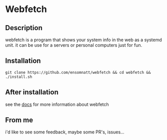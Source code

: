 # Webfetch

## Description

webfetch is a program that shows your system info in the web as a systemd unit.
it can be use for a servers or personal computers just for fun.

## Installation

```
git clone https://github.com/ensomnatt/webfetch && cd webfetch && ./install.sh
```

## After installation

see the [docs](https://github.com/ensomnatt/webfetch/blob/master/docs/DOCS.md)
for more information about webfetch

## From me 

i'd like to see some feedback, maybe some PR's, issues...
